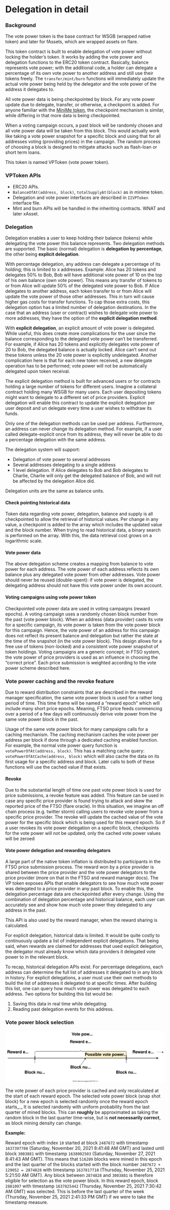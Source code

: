 # Delegation in detail

### Background

The vote power token is the base contract for WSGB (wrapped native token) and later for fAssets, which are wrapped assets on flare.

This token contract is built to enable delegation of vote power without locking the holder’s token. It works by adding the vote power and delegation functions to the ERC20 token contract. Basically, balance represents vote power; with the additional code, a holder can delegate a percentage of its own vote power to another address and still use their tokens freely. The `transfer/mint/burn` functions will immediately update the actual vote power being held by the delegator and the vote power of the address it delegates to.

All vote power data is being checkpointed by block. For any vote power update due to delegate, transfer, or otherwise, a checkpoint is added. For anyone familiar with the [MiniMe token](https://github.com/Giveth/minime), the checkpoint mechanism is similar, while differing in that more data is being checkpointed.

When a voting campaign occurs, a past block will be randomly chosen and all vote power data will be taken from this block. This would actually work like taking a vote power snapshot for a specific block and using that for all addresses voting (providing prices) in the campaign. The random process of choosing a block is designed to mitigate attacks such as flash-loan or short term loans.

This token is named VPToken (vote power token).

### VPToken APIs <a href="#user-content-vptoken-apis" id="user-content-vptoken-apis"></a>

* ERC20 APIs.
* `BalanceOfAt(address, block)`, `totalSupplyAt(block)` as in minime token.
* Delegation and vote power interfaces are described in `IIVPToken` interface file.
* Mint and burn APIs will be handled in the inheriting contracts. WNAT and later xAsset.

### Delegation <a href="#user-content-delegation" id="user-content-delegation"></a>

Delegation enables a user to keep holding their balance (tokens) while delegating the vote power this balance represents. Two delegation methods are supported. The basic (normal) delegation is **delegation by percentage**, the other being **explicit delegation**.

With percentage delegation, any address can delegate a percentage of its holding; this is limited to x addresses. Example: Alice has 20 tokens and delegates 50% to Bob, Bob will have additional vote power of 10 on the top of his own balance (own vote power). This means any transfer of tokens to or from Alice will update 50% of the delegated vote power to Bob. If Alice delegates to another address, each token transfer to or from Alice will update the vote power of those other addresses. This in turn will cause higher gas costs for transfer functions. To cap those extra costs, this delegation option has a limited number of delegation destinations. In the case that an address (user or contract) wishes to delegate vote power to more addresses, they have the option of the **explicit delegation method**.

With **explicit delegation**, an explicit amount of vote power is delegated. While useful, this does create more complications for the user since the balance corresponding to the delegated vote power can’t be transferred. For example, if Alice has 20 tokens and explicitly delegates vote power of 20 to Bob, the delegated balance is actually locked. Alice can’t send out these tokens unless the 20 vote power is explicitly undelegated. Another complication here is that for each new token received, a new delegate operation has to be performed; vote power will not be automatically delegated upon token receival.

The explicit delegation method is built for advanced users or for contracts holding a large number of tokens for different users. Imagine a collateral contract holding many WSGB for many users. Each user depositing tokens might want to delegate to a different set of price providers. Explicit delegation will enable this contract to update the explicit delegation per user deposit and un delegate every time a user wishes to withdraw its funds.

Only one of the delegation methods can be used per address. Furthermore, an address can never change its delegation method. For example, if a user called delegate-explicit once from its address, they will never be able to do a percentage delegation with the same address.

The delegation system will support:

* Delegation of vote power to several addresses
* Several addresses delegating to a single address
* 1 level delegation. If Alice delegates to Bob and Bob delegates to Charlie, Charlie will only get the delegated balance of Bob, and will not be affected by the delegation Alice did.

Delegation units are the same as balance units.

#### Check pointing historical data <a href="#user-content-check-pointing-historical-data" id="user-content-check-pointing-historical-data"></a>

Token data regarding vote power, delegation, balance and supply is all checkpointed to allow the retrieval of historical values. Per change in any value, a checkpoint is added to the array which includes the updated value and the block number. When trying to read historical data, a binary search is performed on the array. With this, the data retrieval cost grows on a logarithmic scale.

#### Vote power data <a href="#user-content-vote-power-data" id="user-content-vote-power-data"></a>

The above delegation scheme creates a mapping from balance to vote power for each address. The vote power of each address reflects its own balance plus any delegated vote power from other addresses. Vote power should never be reused (double-spent): if vote power is delegated, the delegating address should not have this vote power under its own account.

#### Voting campaigns using vote power token <a href="#user-content-voting-campaigns-using-vote-power-token" id="user-content-voting-campaigns-using-vote-power-token"></a>

Checkpointed vote power data are used in voting campaigns (reward epochs). A voting campaign uses a randomly chosen block number from the past (vote power block). When an address (data provider) casts its vote for a specific campaign, its vote power is taken from the vote power block for this campaign. Hence, the vote power of an address for this campaign does not reflect its present balance and delegation but rather the state at the time of the snapshot (in the vote power block). This design allows for a free use of tokens (non-locked) and a consistent vote power snapshot of token holdings. Voting campaigns are a generic concept; in FTSO system, the vote power of price providers is used as an influence in choosing the “correct price”. Each price submission is weighted according to the vote power scheme described here.

### Vote power caching and the revoke feature <a href="#user-content-vote-power-caching-and-the-revoke-feature" id="user-content-vote-power-caching-and-the-revoke-feature"></a>

Due to reward distribution constraints that are described in the reward manager specification, the same vote power block is used for a rather long period of time. This time frame will be named a “reward epoch” which will include many short price epochs. Meaning, FTSO price feeds commencing over a period of a few days will continuously derive vote power from the same vote power block in the past.

Usage of the same vote power block for many campaigns calls for a caching mechanism. The caching mechanism caches the vote power per address per block if done through a dedicated caching enabled function. For example, the normal vote power query function is `votePowerOfAt(address, block)`. This has a matching cache query: `votePowerOfAtCache(address, block)` which will also cache the data on its first usage for a specific address and block. Later calls to both of these functions will use the cached value if that exists.

#### Revoke <a href="#user-content-revoke" id="user-content-revoke"></a>

Due to the substantial length of time one past vote power block is used for price submissions, a revoke feature was added. This feature can be used in case any specific price provider is found trying to attack and skew the reported price of the FTSO (flare oracle). In this situation, we imagine an off chain process (e.g. twitter storm) calling users to revoke vote power from a specific price provider. The revoke will update the cached value of the vote power for the specific block which is being used for this reward epoch. So if a user revokes its vote power delegation on a specific block, checkpoints for the vote power will not be updated, only the cached vote power values will be zeroed

#### Vote power delegation and rewarding delegators <a href="#user-content-vote-power-delegation-and-rewarding-delegators" id="user-content-vote-power-delegation-and-rewarding-delegators"></a>

A large part of the native token inflation is distributed to participants in the FTSO price submission process. The reward won by a price provider is shared between the price provider and the vote power delegators to the price provider (more on that in the FTSO and reward manager docs). The VP token exposes APIs that enable delegators to see how much vote power was delegated to a price provider in any past block. To enable this, the delegation percentage data are checkpointed after every change. Using the combination of delegation percentage and historical balance, each user can accurately see and show how much vote power they delegated to any address in the past.

This API is also used by the reward manager, when the reward sharing is calculated.

For explicit delegation, historical data is limited. It would be quite costly to continuously update a list of independent explicit delegations. That being said, when rewards are claimed for addresses that used explicit delegation, the delegator must already know which data providers it delegated vote power to in the relevant block.

To recap, historical delegation APIs exist. For percentage delegations, each address can determine the full list of addresses it delegated to in any block in history. For explicit delegations, a user must use their own methods to build the list of addresses it delegated to at specific times. After building this list, one can query how much vote power was delegated to each address. Two options for building this list would be:

1. Saving this data in real time while delegating.
2. Reading past delegation events for this address.

### Vote power block selection

![Vote power block selection diagram](<../../.gitbook/assets/votepower diagram.svg>)

The vote power of each price provider is cached and only recalculated at the start of each reward epoch. The selected vote power block (snap shot block) for a new epoch is selected randomly once the reward epoch starts\_.\_ It is selected randomly with uniform probability from the last quarter of mined blocks. This can **roughly** be approximated as taking the random block in the last quarter time-wise, but is **not necessarily correct**, as block mining density can change.

**Example:**

Reward epoch with index `10` started at block `2487672` with timestamp `1637397708` (Saturday, November 20, 2021 8:41:48 AM GMT) and lasted until block `3003881` with timestamp `1638002503` (Saturday, November 27, 2021 8:41:43 AM GMT). This means that `516209` blocks were mined in this epoch and the last quarter of the blocks started with the block number `2487672 + 129052 = 2874828` with timestamp `1637817710` (Thursday, November 25, 2021 5:21:50 AM GMT). Any block between `2874828` and `3003881` is therefore eligible for selection as the vote power block. In this reward epoch, block `2881097` with timestamp `1637825442` (Thursday, November 25, 2021 7:30:42 AM GMT) was selected. This is before the last quarter of the week (Thursday, November 25, 2021 2:41:33 PM GMT) if we were to take the timestamp measure.
